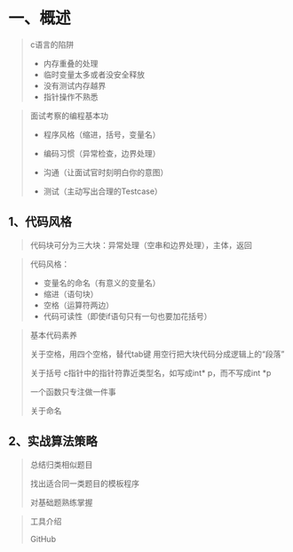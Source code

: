 # 一、概述

> c语言的陷阱
>
> * 内存重叠的处理
> * 临时变量太多或者没安全释放
> * 没有测试内存越界
> * 指针操作不熟悉

> 面试考察的编程基本功
>
> * 程序风格（缩进，括号，变量名）
>
> * 编码习惯（异常检查，边界处理）
>
> * 沟通（让面试官时刻明白你的意图）
>
> * 测试（主动写出合理的Testcase）

## 1、代码风格

> 代码块可分为三大块：异常处理（空串和边界处理），主体，返回

> 代码风格：
>
> * 变量名的命名（有意义的变量名）
> * 缩进（语句块）
> * 空格（运算符两边）
> * 代码可读性（即使if语句只有一句也要加花括号）

> 基本代码素养
>
> 关于空格，用四个空格，替代tab键
> 用空行把大块代码分成逻辑上的“段落”
>
> 关于括号
> c指针中的指针符靠近类型名，如写成int* p，而不写成int *p
>
> 一个函数只专注做一件事
>
> 关于命名

## 2、实战算法策略

> 总结归类相似题目
>
> 找出适合同一类题目的模板程序
>
> 对基础题熟练掌握

> 工具介绍
>
> GitHub